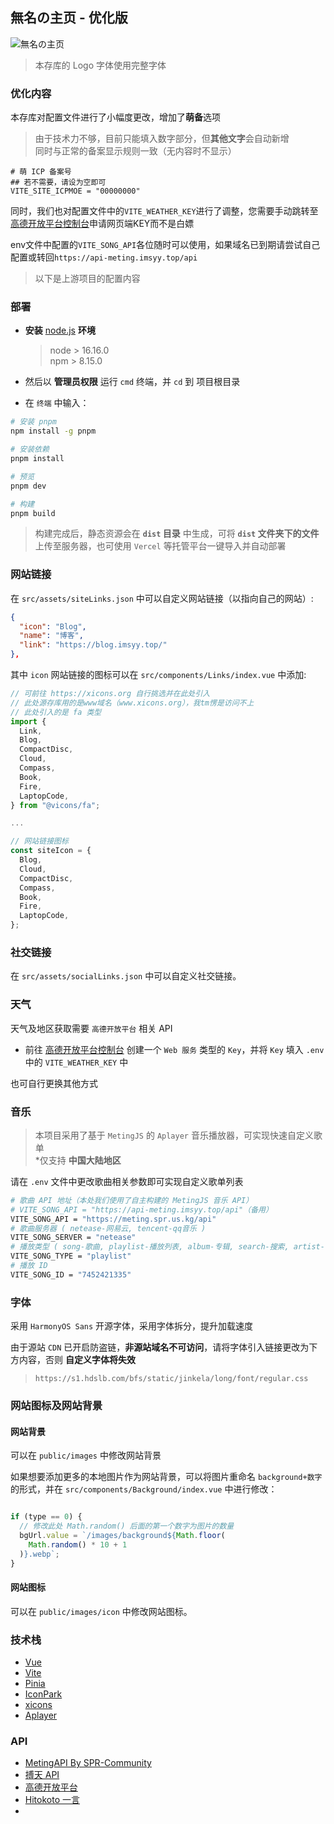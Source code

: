 <p>
<strong><h2>無名の主页 - 优化版</h2></strong>
</p>

![無名の主页](https://s2.loli.net/2022/07/14/K5JigfvDoNewtuS.webp)

>本存库的 Logo 字体使用完整字体

### 优化内容
本存库对配置文件进行了小幅度更改，增加了**萌备**选项

> 由于技术力不够，目前只能填入数字部分，但**其他文字**会自动新增<br />
> 同时与正常的备案显示规则一致（无内容时不显示）

``` properties
# 萌 ICP 备案号
## 若不需要，请设为空即可
VITE_SITE_ICPMOE = "00000000"
```

同时，我们也对配置文件中的`VITE_WEATHER_KEY`进行了调整，您需要手动跳转至[高德开放平台控制台](https://console.amap.com/dev/index)申请网页端KEY而不是白嫖

env文件中配置的`VITE_SONG_API`各位随时可以使用，如果域名已到期请尝试自己配置或转回`https://api-meting.imsyy.top/api`

> 以下是上游项目的配置内容
### 部署

* **安装** [node.js](https://nodejs.org/zh-cn/) **环境**

  > node > 16.16.0  
  > npm > 8.15.0
  
* 然后以 **管理员权限** 运行 `cmd` 终端，并 `cd` 到 项目根目录
* 在 `终端` 中输入：

```bash
# 安装 pnpm
npm install -g pnpm

# 安装依赖
pnpm install

# 预览
pnpm dev

# 构建
pnpm build
```
> 构建完成后，静态资源会在 **`dist` 目录** 中生成，可将 **`dist` 文件夹下的文件**上传至服务器，也可使用 `Vercel` 等托管平台一键导入并自动部署

### 网站链接

在 `src/assets/siteLinks.json` 中可以自定义网站链接（以指向自己的网站）:

```json
{
  "icon": "Blog",						
  "name": "博客",						
  "link": "https://blog.imsyy.top/"	
},
```

其中 `icon` 网站链接的图标可以在 `src/components/Links/index.vue` 中添加:

```js
// 可前往 https://xicons.org 自行挑选并在此处引入
// 此处源存库用的是www域名（www.xicons.org），我tm愣是访问不上
// 此处引入的是 fa 类型
import {
  Link,
  Blog,
  CompactDisc,
  Cloud,
  Compass,
  Book,
  Fire,
  LaptopCode,
} from "@vicons/fa";

...

// 网站链接图标
const siteIcon = {
  Blog,
  Cloud,
  CompactDisc,
  Compass,
  Book,
  Fire,
  LaptopCode,
};
```

### 社交链接

在 `src/assets/socialLinks.json` 中可以自定义社交链接。

### 天气

天气及地区获取需要 `高德开放平台` 相关 API

- 前往 [高德开放平台控制台](https://console.amap.com/dev/index) 创建一个 `Web 服务` 类型的 `Key`，并将 `Key` 填入 `.env` 中的 `VITE_WEATHER_KEY` 中

也可自行更换其他方式


### 音乐

>本项目采用了基于 `MetingJS` 的 `Aplayer` 音乐播放器，可实现快速自定义歌单  
>*仅支持 **中国大陆地区**

请在 `.env` 文件中更改歌曲相关参数即可实现自定义歌单列表

```bash
# 歌曲 API 地址（本处我们使用了自主构建的 MetingJS 音乐 API）
# VITE_SONG_API = "https://api-meting.imsyy.top/api"（备用）
VITE_SONG_API = "https://meting.spr.us.kg/api"
# 歌曲服务器 ( netease-网易云, tencent-qq音乐 )
VITE_SONG_SERVER = "netease"
# 播放类型 ( song-歌曲, playlist-播放列表, album-专辑, search-搜索, artist-艺术家 )
VITE_SONG_TYPE = "playlist"
# 播放 ID
VITE_SONG_ID = "7452421335"
```

### 字体

采用 `HarmonyOS Sans` 开源字体，采用字体拆分，提升加载速度

由于源站 `CDN` 已开启防盗链，**非源站域名不可访问**，请将字体引入链接更改为下方内容，否则 **自定义字体将失效**

>`https://s1.hdslb.com/bfs/static/jinkela/long/font/regular.css`


### 网站图标及网站背景

#### 网站背景

可以在 `public/images` 中修改网站背景

如果想要添加更多的本地图片作为网站背景，可以将图片重命名 `background+数字` 的形式，并在 `src/components/Background/index.vue` 中进行修改：

```js

if (type == 0) {
  // 修改此处 Math.random() 后面的第一个数字为图片的数量
  bgUrl.value = `/images/background${Math.floor(
    Math.random() * 10 + 1
  )}.webp`;
}
```

#### 网站图标

可以在 `public/images/icon` 中修改网站图标。

### 技术栈

* [Vue](https://cn.vuejs.org/)
* [Vite](https://vitejs.cn/vite3-cn/)
* [Pinia](https://pinia.vuejs.org/zh/)
* [IconPark](https://iconpark.oceanengine.com/official)
* [xicons](https://xicons.org/)
* [Aplayer](https://aplayer.js.org/)

### API

* [MetingAPI By SPR-Community](https://meting.spr.us.kg/api)
* [搏天 API](https://api.btstu.cn/doc/sjbz.php)
* [高德开放平台](https://lbs.amap.com/)
* [Hitokoto 一言](https://hitokoto.cn/)
* 
